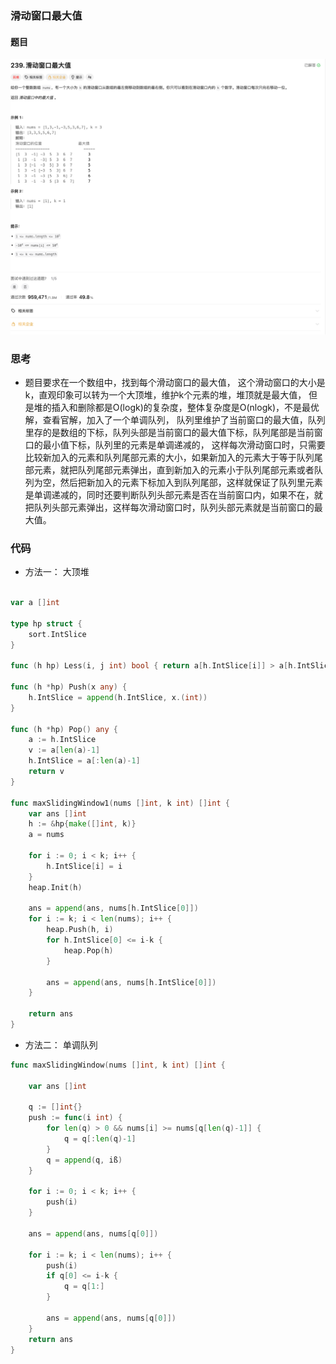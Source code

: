 ### 滑动窗口最大值

#### 题目
![滑动窗口最大值](../../images/max_slide_window.png)
### 思考
- 题目要求在一个数组中，找到每个滑动窗口的最大值， 这个滑动窗口的大小是k，直观印象可以转为一个大顶堆，维护k个元素的堆，堆顶就是最大值， 但是堆的插入和删除都是O(logk)的复杂度，整体复杂度是O(nlogk)，不是最优解，查看官解，加入了一个单调队列，
队列里维护了当前窗口的最大值，队列里存的是数组的下标，队列头部是当前窗口的最大值下标，队列尾部是当前窗口的最小值下标，队列里的元素是单调递减的， 这样每次滑动窗口时，只需要比较新加入的元素和队列尾部元素的大小，如果新加入的元素大于等于队列尾部元素，就把队列尾部元素弹出，直到新加入的元素小于队列尾部元素或者队列为空，然后把新加入的元素下标加入到队列尾部，这样就保证了队列里元素是单调递减的，同时还要判断队列头部元素是否在当前窗口内，如果不在，就把队列头部元素弹出，这样每次滑动窗口时，队列头部元素就是当前窗口的最大值。

### 代码
- 方法一： 大顶堆
```go

var a []int

type hp struct {
	sort.IntSlice
}

func (h hp) Less(i, j int) bool { return a[h.IntSlice[i]] > a[h.IntSlice[j]] } //最大堆

func (h *hp) Push(x any) {
	h.IntSlice = append(h.IntSlice, x.(int))
}

func (h *hp) Pop() any {
	a := h.IntSlice
	v := a[len(a)-1]
	h.IntSlice = a[:len(a)-1]
	return v
}

func maxSlidingWindow1(nums []int, k int) []int {
	var ans []int
	h := &hp{make([]int, k)}
	a = nums

	for i := 0; i < k; i++ {
		h.IntSlice[i] = i
	}
	heap.Init(h)

	ans = append(ans, nums[h.IntSlice[0]])
	for i := k; i < len(nums); i++ {
		heap.Push(h, i)
		for h.IntSlice[0] <= i-k {
			heap.Pop(h)
		}

		ans = append(ans, nums[h.IntSlice[0]])
	}

	return ans
}

```

- 方法二： 单调队列
```go   
func maxSlidingWindow(nums []int, k int) []int {

	var ans []int

	q := []int{}
	push := func(i int) {
		for len(q) > 0 && nums[i] >= nums[q[len(q)-1]] {
			q = q[:len(q)-1]
		}
		q = append(q, iß)
	}

	for i := 0; i < k; i++ {
		push(i)
	}

	ans = append(ans, nums[q[0]])

	for i := k; i < len(nums); i++ {
		push(i)
		if q[0] <= i-k {
			q = q[1:]
		}

		ans = append(ans, nums[q[0]])
	}
	return ans
}
```